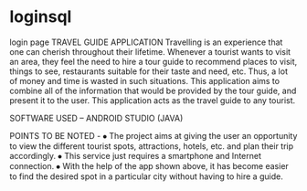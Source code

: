 # loginsql
login page
TRAVEL GUIDE APPLICATION
Travelling is an experience that one can cherish throughout their lifetime. Whenever a tourist wants to visit an area, they feel the need to hire a tour guide to recommend places to visit, things to see, restaurants suitable for their taste and need, etc. Thus, a lot of money and time is wasted in such situations. This application aims to combine all of the information that would be provided by the tour guide, and present it to the user. This application acts as the travel guide to any tourist.

SOFTWARE USED – ANDROID STUDIO (JAVA)

POINTS TO BE NOTED -
⦁	The project aims at giving the user an opportunity to view the different tourist spots, attractions, hotels, etc. and plan their trip accordingly.
⦁	This service just requires a smartphone and Internet connection.
⦁	With the help of the app shown above, it has become easier to find the desired spot in a particular city without having to hire a guide.
